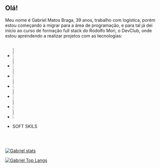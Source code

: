 ## Olá!

Meu nome é Gabriel Matos Braga, 39 anos, trabalho com logística, porém estou começando a migrar para a área de programação, e para tal já dei início ao curso de formação full stack do Rodolfo Mori, o DevClub, onde estou aprendendo a realizar projetos com as tecnologias:
  <br>
  <br>
  - <img src="https://img.shields.io/badge/HTML5-E34F26?style=for-the-badge&logo=html5&logoColor=white" alt="logo-html" width=9% height=30px/>
  - <img src="https://img.shields.io/badge/CSS-blue?&style=for-the-badge&logo=css&logoColor=white" alt="logo-css" width=9% height=30px/>
  - <img src="https://img.shields.io/badge/GitHub-100000?style=for-the-badge&logo=github&logoColor=white" alt="logo-github" width=9% height=30px/>
  - <img src="https://img.shields.io/badge/JavaScript-F7DF1E?style=for-the-badge&logo=javascript&logoColor=black" alt="logo-javascript" width=9% height=30px/>
  - <img src="https://img.shields.io/badge/React-20232A?style=for-the-badge&logo=react&logoColor=61DAFB" alt="logo-react" width=9% height=30px/>
  - <img src="https://img.shields.io/badge/TypeScript-007ACC?style=for-the-badge&logo=typescript&logoColor=white" alt="logo-typescript" width=9% height=30px/>
  - <img src="https://img.shields.io/badge/Node.js-43853D?style=for-the-badge&logo=node.js&logoColor=white" alt="logo-node" width=9% height=30px/>
  - <p>SOFT SKILS</p>
  <br>
    <br>
    
 [![Gabriel stats](https://github-readme-stats.vercel.app/api?username=GabrielMB13)](https://github.com/anuraghazra/github-readme-stats)

[![Gabriel Top Langs](https://github-readme-stats.vercel.app/api/top-langs/?username=GabrielMB13)](https://github.com/anuraghazra/github-readme-stats)
  

  

